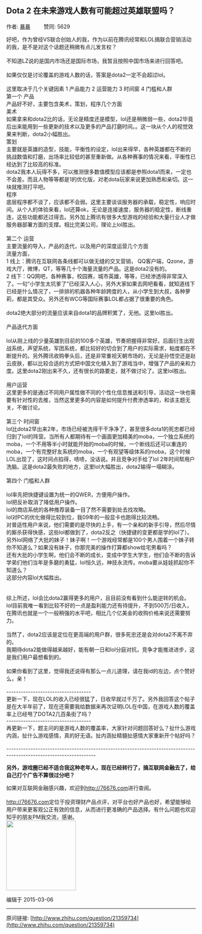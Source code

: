 ## Dota 2 在未来游戏人数有可能超过英雄联盟吗？

作者: [暴暴](http://www.zhihu.com/people/baobao888)&nbsp;&nbsp;&nbsp;&nbsp;&nbsp;&nbsp;&nbsp;&nbsp; 赞同: 5629


好吧，作为曾经VS联合创始人的我，作为以前在腾讯经常和LOL搞联合营销活动的我，是不是对这个话题还稍微有点儿发言权？<br><br>不知道LZ说的是国内市场还是国际市场，我暂且按照中国市场来进行回答吧。<br><br>如果仅仅是讨论覆盖的游戏人数的话，答案是dota2一定不会超过lol。<br><br>这里取决于几个关键因素 1 产品能力 2 运营能力 3 时间窗 4 门槛和人群<br>第一个 产品<br>产品好不好，主要包含美术，策划，程序几个方面<br>美术<br>如果拿来和dota2比的话，无论是精度还是模型，lol还是稍微弱一些，dota2毕竟后出来能用到一些更新的技术以及更多的产品打磨时间。。这一块从个人的视觉效果来判断，dota2小幅胜出。<br>策划<br>主要就是英雄的造型，技能，平衡性的设定，lol出来得早，各种英雄都在不断的挑战数值和打磨，出场率比较低的甚至重新做。从各种赛事的情况来看，平衡性已经达到了比较高的标准。<br>dota2我本人玩得不多，可以推测很多数值模型应该都是参照dota1而来，一定也不会差。而且人物等等都是1的优化版，对老dota玩家来说更加熟悉和亲切。这一块就推测打平吧。<br>程序<br>底层程序都不谈了，应该都不会弱。这里主要谈谈服务器的承载，稳定性，响应时间。从个人的体验来看，lol还算ok，无论是连接速度，服务器的稳定性，断线重连，这些功能都还过得去。另外加上腾讯有很多大型游戏的经验和大量行业人才做服务器部署方面的支撑。相比完美公司，理论上lol胜出。<br><br>第二个 运营<br>主要流量的导入，产品的迭代，以及用户的深度运营几个方面<br>流量方面，<br>1 线上：腾讯在互联网各条线都可以做无缝的交叉营销，  QQ客户端，Qzone，游戏大厅，微博，QT，等等几十个海量流量的产品。这是dota2没有的。<br>2 线下：QQ网吧，各种赛事，校园赛，城市英雄，等等，已经渗透得非常深入了。一句“小学生太坑爹了”已经深入人心，另外大家如果去网吧看看，就知道线下已经是什么情况了，一排排的机器各种年龄跨度的人，从小学生到大叔，各种萝莉，都是其受众。另外还有WCG等国际赛事LOL都占据了很重要的角色。<br><br>dota2绝大部分的流量应该来自dota1的品牌积累了，无他。这里lol胜出。<br><br>产品迭代方面<br><br> lol从刚上线的少量英雄到目前的100多个英雄，节奏把握得非常好。后面衍生出观战系统，声望系统，军团系统，都比较好的切合到了用户的实际需求，粘度都在不断提升的。另外腾讯收购拳头后，还是非常重视天朝市场的，无论是孙悟空还是赵云皮肤，都以比较合适的方式把中国文化植入到了游戏当中，增强了产品的亲和力度。这里dota2刚出来不久，还有很长的路要走，就不做讨论了。这里lol胜出。<br><br>用户运营<br>这里更多的是通过不同用户属性做不同的个性化信息推送和引导，活动这一块也需要有针对性的去推，当然这里更多的内容是如何提升付费渗透率的，和该主题无关，不做讨论。<br><br>第三个 时间窗<br>lol比dota2早出来2年，市场已经被洗得干干净净了，甚至很多dota1的死忠都已经归到了lol的阵营。当所有人都期待有一个画面更加精美的moba，一个独立系统的moba，一个不用等半小时就能开始的moba的时候，一个断线后还可以重连的moba，一个有完整好友系统的moba，一个有观望等级体系的moba，这个时候LOL出现了，这时间点掐得，啧啧，没话说。并且竞争对手给了lol 2年时间帮用户洗脑。这是dota2最失败的地方，这里lol大幅胜出，dota2输得一塌糊涂。<br><br>第四个 门槛和人群<br><br>lol率先把快捷键设置为统一的QWER，方便用户操作。<br>lol把反补取消了降低用户操作。<br>lol的商店系统的各种推荐装备一目了然不需要到处去找攻略。<br>lol对PC的优化做得比较到位，我09年的一般显卡也跑得比较流畅。<br>对普适性用户来说，他们需要的是尽快的上手，有一个亲和的新手引导，然后尽情的厮杀获得快感，这些lol都做到了，dota2反之（快捷键的变更都是学的lol了）。<br>另外lol网络了大批的妹子！妹子啊！一个游戏经常都是100个男人围着一个妹子转你不知道么？如果没有妹子，你那完美的操作打算都show给宅男看吗？<br>还有大批的小学生啊，他们会不断的成长，变成中学生大学生，他们会不断的告诉学弟们他们当年是多磨的勇猛，lol恒久远，神技永流传。moba要从娃娃抓起你不知道么？<br>这部分内容lol大幅胜出。<br><br><br>综上所述，lol会比dota2赢得更多的用户，且目前没有看到什么能逆转的机会。<br>lol目前我唯一看到比较不好的一点是盈利能力还有待提升，不到500万/日收入，在腾讯也就是一个一般稍强的水平吧，相比几个亿美金的收购价格来说还需要努力。<br><br>当然了，dota2应该是定位在更高端的用户群，很多死忠还是会对dota2不离不弃的。<br>我期待dota2能做得越来越好，能有朝一日和lol分庭对抗，竞争才能推进进步，这是我们用户最想看到的。<br><br>如果你看到了这里，觉得我还说得有那么一点儿道理，请在我id的左边，点个赞好么，亲！<br><br>-----------------------------------<br>更新一下，现在LOL的收入已经很猛了，日收早就过千万了。另外我回答这个帖子是在大半年前了，现在还需要我给数据来再次证明LOL在中国，在游戏人数的覆盖率上已经甩了DOTA2几百条街了吗？<br>-----------------------------------<br>再更新一下，题主问的是游戏人数的覆盖率，大家针对问题回答好么？扯什么游戏内涵，扯什么游戏感情，真的好无语。扯内涵扯精髓扯感情大家重新开个帖好吗？<br><br>-------------------------------------------------------------------------------------------------------------------<p><b>另外，游戏圈已经不适合我这种老年人，现在已经转行了，搞互联网金融去了，给自己打个广告不算很过分吧？</b></p>如果对互联网金融感兴趣，欢迎到<a href="http://76676.com" class=" external" target="_blank" rel="nofollow noreferrer"><span class="invisible">http://</span><span class="visible">76676.com</span><span class="invisible"></span><i class="icon-external"></i></a>进行查阅。<br><br><a href="http://76676.com" class=" external" target="_blank" rel="nofollow noreferrer"><span class="invisible">http://</span><span class="visible">76676.com</span><span class="invisible"></span><i class="icon-external"></i></a>定位于投资理财产品点评，对平台也好产品也好，希望能够给用户带来更客观公正有效的信息，从而进行更准确的产品选择。有什么问题也欢迎知乎的朋友PM我交流，感谢。<br><img data-rawheight="83" data-rawwidth="185" src="http://pic3.zhimg.com/cdc8c4cba0ef742957830534a61a7e8a_b.jpg" class="content_image" width="185">



编辑于 2015-03-06



---
原问链接: [http://www.zhihu.com/question/21359734](http://www.zhihu.com/question/21359734)